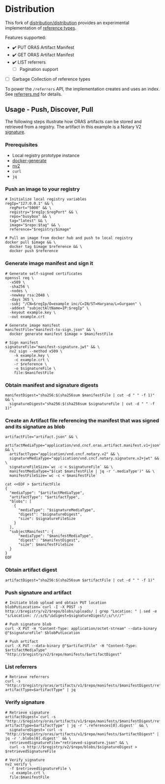 # Distribution

This fork of [distribution/distribution](distribution-distribution) provides
an experimental implementation of [reference types](reference-types).

Features supported:

- :heavy_check_mark: PUT ORAS Artifact Manifest
- :heavy_check_mark: GET ORAS Artifact Manifest
- :heavy_check_mark: LIST referrers
  - [ ] Pagination support
- [ ] Garbage Collection of reference types

To power the `/referrers` API, the implementation creates and uses an index.
See [referrers.md](docs/referrers.md) for details.

## Usage - Push, Discover, Pull

The following steps illustrate how ORAS artifacts can be stored and retrieved
from a registry. The artifact in this example is a Notary V2
[signature](signature).

### Prerequisites

- Local registry prototype instance
- [docker-generate](https://github.com/shizhMSFT/docker-generate)
- [nv2](https://github.com/notaryproject/nv2)
- `curl`
- `jq`

### Push an image to your registry

```shell
# Initialize local registry variables
regIp="127.0.0.1" && \
  regPort="5000" && \
  registry="$regIp:$regPort" && \
  repo="busybox" && \
  tag="latest" && \
  image="$repo:$tag" && \
  reference="$registry/$image"

# Pull an image from docker hub and push to local registry
docker pull $image && \
  docker tag $image $reference && \
  docker push $reference
```

### Generate image manifest and sign it

```shell
# Generate self-signed certificates
openssl req \
  -x509 \
  -sha256 \
  -nodes \
  -newkey rsa:2048 \
  -days 365 \
  -subj "/CN=$regIp/O=example inc/C=IN/ST=Haryana/L=Gurgaon" \
  -addext "subjectAltName=IP:$regIp" \
  -keyout example.key \
  -out example.crt

# Generate image manifest
manifestFile="manifest-to-sign.json" && \
  docker generate manifest $image > $manifestFile

# Sign manifest
signatureFile="manifest-signature.jwt" && \
  nv2 sign --method x509 \
    -k example.key \
    -c example.crt \
    -r $reference \
    -o $signatureFile \
    file:$manifestFile
```

### Obtain manifest and signature digests

```shell
manifestDigest="sha256:$(sha256sum $manifestFile | cut -d " " -f 1)" && \
  signatureDigest="sha256:$(sha256sum $signatureFile | cut -d " " -f 1)"
```

### Create an Artifact file referencing the manifest that was signed and its signature as blob

```shell
artifactFile="artifact.json" && \
  artifactMediaType="application/vnd.cncf.oras.artifact.manifest.v1+json" && \
  artifactType="application/vnd.cncf.notary.v2" && \
  signatureMediaType="application/vnd.cncf.notary.signature.v2+jwt" && \
  signatureFileSize=`wc -c < $signatureFile` && \
  manifestMediaType="$(cat $manifestFile | jq -r '.mediaType')" && \
  manifestFileSize=`wc -c < $manifestFile`

cat <<EOF > $artifactFile
{
  "mediaType": "$artifactMediaType",
  "artifactType": "$artifactType",
  "blobs": [
    {
      "mediaType": "$signatureMediaType",
      "digest": "$signatureDigest",
      "size": $signatureFileSize
    }
  ],
  "subjectManifest": {
      "mediaType": "$manifestMediaType",
      "digest": "$manifestDigest",
      "size": $manifestFileSize
  }
}
EOF
```

### Obtain artifact digest

```shell
artifactDigest="sha256:$(sha256sum $artifactFile | cut -d " " -f 1)"
```

### Push signature and artifact

```shell
# Initiate blob upload and obtain PUT location
blobPutLocation=`curl -I -X POST -s http://$registry/v2/$repo/blobs/uploads/ | grep "Location: " | sed -e "s/Location: //;s/$/\&digest=$signatureDigest/;s/\r//"`

# Push signature blob
curl -X PUT -H "Content-Type: application/octet-stream" --data-binary @"$signatureFile" $blobPutLocation

# Push artifact
curl -X PUT --data-binary @"$artifactFile" -H "Content-Type: $artifactMediaType" "http://$registry/v2/$repo/manifests/$artifactDigest"
```

### List referrers

```shell
# Retrieve referrers
curl -s "http://$registry/oras/artifacts/v1/$repo/manifests/$manifestDigest/referrers?artifactType=$artifactType" | jq
```

### Verify signature

```shell
# Retrieve signature
artifactDigest=`curl -s "http://$registry/oras/artifacts/v1/$repo/manifests/$manifestDigest/referrers?artifactType=$artifactType" | jq -r '.references[0].digest'` && \
  signatureDigest=`curl -s "http://$registry/oras/artifacts/v1/$repo/manifests/$artifactDigest" | jq -r '.blobs[0].digest'` && \
  retrievedSignatureFile="retrieved-signature.json" && \
  curl -s http://$registry/v2/$repo/blobs/$signatureDigest > $retrievedSignatureFile

# Verify signature
nv2 verify \
  -f $retrievedSignatureFile \
  -c example.crt \
  file:$manifestFile
```

[distribution-distribution]: https://github.com/distribution/distribution
[reference-types]: https://github.com/oras-project/artifacts-spec
[signature]: https://github.com/notaryproject/nv2/tree/prototype-2/docs/nv2
